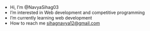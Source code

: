 -  Hi, I’m @NavyaSihag03
-  I’m interested in Web development and competitive programming
-  I’m currently learning web development
-  How to reach me sihagnavya12@gmail.com

<!---
NavyaSihag03/NavyaSihag03 is a ✨ special ✨ repository because its `README.md` (this file) appears on your GitHub profile.
You can click the Preview link to take a look at your changes.
--->
